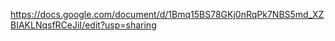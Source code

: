 https://docs.google.com/document/d/1Bmq15BS78GKj0nRqPk7NBS5md_XZBIAKLNqsfRCeJiI/edit?usp=sharing



